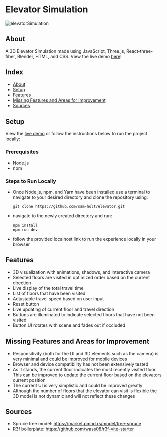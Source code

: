 # Elevator Simulation
![elevatorSimulation](https://github.com/sam-holt/elevator/assets/67719990/e3858276-0230-417f-8541-8fb7d51875dd)

## About

A 3D Elevator Simulation made using JavaScript, Three.js, React-three-fiber, Blender, HTML, and CSS. View the live demo [here](https://threedkit-f69afd8478fc.herokuapp.com/)!

## Index

- [About](#about)
- [Setup](#setup)
- [Features](#features)
- [Missing Features and Areas for Improvement](#missing-features-and-areas-for-improvement)
- [Sources](#sources)

## Setup

View the [live demo](https://threedkit-f69afd8478fc.herokuapp.com/) or follow the instructions below to run the project locally:

### Prerequisites

- Node.js
- npm

### Steps to Run Locally

- Once Node.js, npm, and Yarn have been installed use a terminal to navigate to your desired directory and clone the repository using:
  ```
  git clone https://github.com/sam-holt/elevator.git
  ```
- navigate to the newly created directory and run:
   ```
  npm install
  npm run dev
  ```
- follow the provided localhost link to run the experience locally in your browser

## Features

- 3D visualization with animations, shadows, and interactive camera
- Selected floors are visited in optimized order based on the current direction
- Live display of the total travel time
- List of floors that have been visited
- Adjustable travel speed based on user input
- Reset button
- Live updating of current floor and travel direction
- Buttons are illuminated to indicate selected floors that have not been visited
- Button UI rotates with scene and fades out if occluded

## Missing Features and Areas for Improvement

- Responsitivity (both for the UI and 3D elements such as the camera) is very minimal and could be improved for mobile devices
- Browser and device compatibility has not been extensively tested
- As it stands, the current floor indicates the most recently visited floor. This can be improved to update the current floor based on the elevators current position
- The current UI is very simplistic and could be improved greatly
- Although the number of floors that the elevator can visit is flexible the 3D model is not dynamic and will not reflect these changes

## Sources

- Spruce tree model: https://market.pmnd.rs/model/tree-spruce
- R3f boilerplate: https://github.com/wass08/r3f-vite-starter
